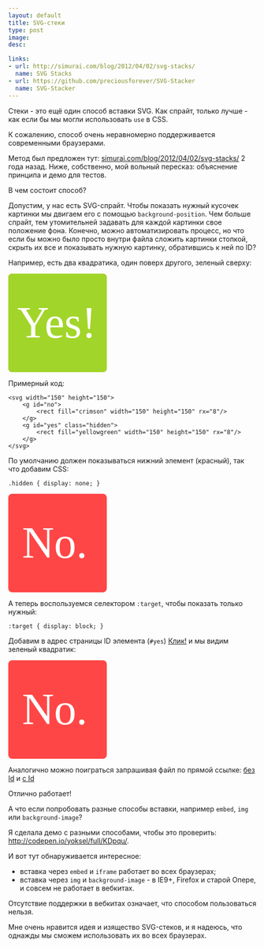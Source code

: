 ```yaml
---
layout: default
title: SVG-стеки
type: post
image: 
desc: 

links:
- url: http://simurai.com/blog/2012/04/02/svg-stacks/
  name: SVG Stacks
- url: https://github.com/preciousforever/SVG-Stacker
  name: SVG-Stacker  
---
```


Стеки - это ещё один способ вставки SVG. Как спрайт, только лучше - как если бы мы могли использовать <code>use</code> в CSS.

К сожалению, способ очень неравномерно поддерживается современными браузерами. <!--more-->

Метод был предложен тут: <a href="http://simurai.com/blog/2012/04/02/svg-stacks/">simurai.com/blog/2012/04/02/svg-stacks/</a> 2 года назад. Ниже, собственно, мой вольный пересказ: объяснение принципа и демо для тестов.

В чем состоит способ?

Допустим, у нас есть SVG-спрайт. Чтобы показать нужный кусочек картинки мы двигаем его с помощью <code>background-position</code>. Чем больше спрайт, тем утомительней задавать для каждой картинки свое положение фона. Конечно, можно автоматизировать процесс, но что если бы можно было просто внутри файла сложить картинки стопкой, скрыть их все и показывать нужную картинку, обратившись к ней по ID?

Например, есть два квадратика, один поверх другого, зеленый сверху:

<svg width="200" height="200" viewbox="0 0 200 200"><g id="svg-no"><rect fill="#FF4646" width="200" height="200" rx="8"/><text id="No." font-family="Palatino" font-size="90" fill="#fff"><tspan x="28" y="130">No.</tspan></text></g><g id="svg-yes"><rect fill="#a2d529" width="200" height="200" rx="8"/><text id="Yes!" font-family="Palatino" font-size="90" fill="#fff"><tspan x="18" y="130">Yes!</tspan></text></g></svg>

Примерный код:

<pre><code class="language-markup">&lt;svg width="150" height="150">
	&lt;g id="no">
		&lt;rect fill="crimson" width="150" height="150" rx="8"/>
	&lt;/g>
	&lt;g id="yes" class="hidden">
		&lt;rect fill="yellowgreen" width="150" height="150" rx="8"/>
	&lt;/g>
&lt;/svg></code></pre>

По умолчанию должен показываться нижний элемент (красный), так что добавим CSS:

<pre><code class="language-css">.hidden { display: none; }</code></pre>

<svg width="200" height="200" viewbox="0 0 200 200"><style>.hidden { display: none; } :target { display: block; }</style><g><rect fill="#FF4646" width="200" height="200" rx="8"/><text id="No." font-family="Palatino" font-size="90" fill="#fff"><tspan x="28" y="130">No.</tspan></text></g><g class="hidden"><rect fill="#a2d529" width="200" height="200" rx="8"/><text id="Yes!" font-family="Palatino" font-size="90" fill="#fff"><tspan x="18" y="130">Yes!</tspan></text></g></svg>

А теперь воспользуемся селектором <code>:target</code>, чтобы показать только нужный:

<pre><code class="language-css">:target { display: block; }</code></pre>

Добавим в адрес страницы ID элемента (<code>#yes</code>) <a href="#yes">Клик!</a> и мы видим зеленый квадратик:

<svg width="200" height="200" viewbox="0 0 200 200"><style>.hidden { display: none; } :target { display: block; }</style><g id="no"><rect fill="#FF4646" width="200" height="200" rx="8"/><text id="No." font-family="Palatino" font-size="90" fill="#fff"><tspan x="28" y="130">No.</tspan></text></g><g id="yes" class="hidden"><rect fill="#a2d529" width="200" height="200" rx="8"/><text id="Yes!" font-family="Palatino" font-size="90" fill="#fff"><tspan x="18" y="130">Yes!</tspan></text></g></svg>

Аналогично можно поиграться запрашивая файл по прямой ссылке: <a href="http://yoksel.github.io/assets/img/svg/yes-no.svg">без Id</a> и <a href="http://yoksel.github.io/assets/img/svg/yes-no.svg#yes">с Id</a>

Отлично работает!

А что если попробовать разные способы вставки, например <code>embed</code>, <code>img</code> или <code>background-image</code>?

Я сделала демо c разными способами, чтобы это проверить: <a href="http://codepen.io/yoksel/full/KDpqu/">http://codepen.io/yoksel/full/KDpqu/</a>.

И вот тут обнаруживается интересное: 

- вставка через <code>embed</code> и <code>iframe</code> работает во всех браузерах;
- вставка через <code>img</code> и <code>background-image</code> - в IE9+, Firefox и старой Опере, и совсем не работает в вебкитах.

Отсутствие поддержки в вебкитах означает, что способом пользоваться нельзя.

Мне очень нравится идея и изящество SVG-стеков, и я надеюсь, что однажды мы сможем использовать их во всех браузерах.
